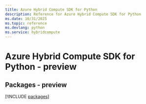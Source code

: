 ```yaml
---
title: Azure Hybrid Compute SDK for Python
description: Reference for Azure Hybrid Compute SDK for Python
ms.date: 10/31/2025
ms.topic: reference
ms.devlang: python
ms.service: hybridcompute
---
```

# Azure Hybrid Compute SDK for Python - preview
## Packages - preview
[!INCLUDE [packages](hybrid-compute-index.md)]